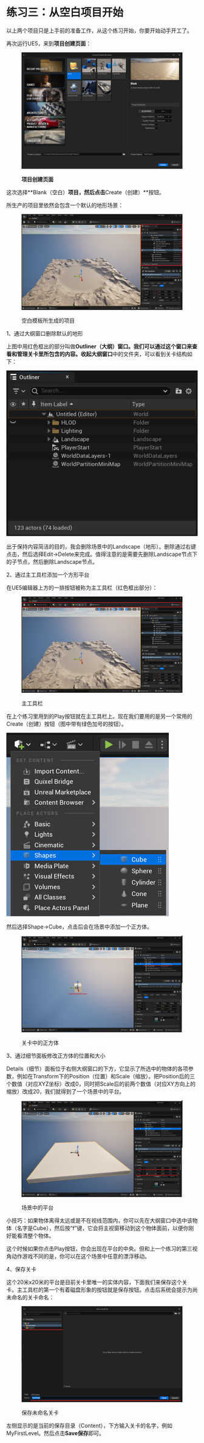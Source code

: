 # 练习三：从空白项目开始

以上两个项目只是上手前的准备工作，从这个练习开始，你要开始动手开工了。

再次运行UE5，来到**项目创建页面**：

<figure><img src=".gitbook/assets/image (8).png" alt=""><figcaption><p><strong>项目创建页面</strong></p></figcaption></figure>

这次选择**Blank（空白）**项目，然后点击**Create（创建）**按钮。

所生产的项目里依然会包含一个默认的地形场景：

<figure><img src=".gitbook/assets/image (11).png" alt=""><figcaption><p>空白模板所生成的项目</p></figcaption></figure>

1、通过大纲窗口删除默认的地形

上图中用红色框出的部分叫做**Outliner（大纲）**窗口。我们可以通过这个窗口来查看和管理关卡里所包含的内容。收起**大纲窗口**中的文件夹，可以看到关卡结构如下：

![](<.gitbook/assets/image (12).png>)

出于保持内容简洁的目的，我会删除场景中的Landscape（地形）。删除通过右键点击，然后选择Edit->Delete来完成。值得注意的是需要先删除Landscape节点下的子节点，然后删除Landscape节点。

2、通过主工具栏添加一个方形平台

在UE5编辑器上方的一排按钮被称为主工具栏（红色框出部分）：

<figure><img src=".gitbook/assets/image (13).png" alt=""><figcaption><p>主工具栏</p></figcaption></figure>

在上个练习里用到的Play按钮就在主工具栏上。现在我们要用的是另一个常用的Create（创建）按钮（图中带有绿色加号的按钮）。

![](<.gitbook/assets/image (14).png>)

然后选择Shape->Cube，点击后会在场景中添加一个正方体。

<figure><img src=".gitbook/assets/image (4).png" alt=""><figcaption><p>关卡中的正方体</p></figcaption></figure>

3、通过细节面板修改正方体的位置和大小

Details（细节）面板位于右侧大纲窗口的下方，它显示了所选中的物体的各项参数，例如在Transform下的Position（位置）和Scale（缩放）。把Position后的三个数值（对应XYZ坐标）改成0，同时把Scale后的前两个数值（对应XY方向上的缩放）改成20，我们就得到了一个场景中的平台。

<figure><img src=".gitbook/assets/image (5).png" alt=""><figcaption><p>场景中的平台</p></figcaption></figure>

小技巧：如果物体离得太远或是不在视线范围内，你可以先在大纲窗口中选中该物体（名字是Cube），然后按“f”键，它会将主视窗移动到这个物体面前，以便你刚好能看清整个物体。

这个时候如果你点击Play按钮，你会出现在平台的中央。但和上一个练习的第三视角动作游戏不同的是，你可以在这个场景中任意的漂浮移动。

4、保存关卡

这个20米x20米的平台是目前关卡里唯一的实体内容，下面我们来保存这个关卡。主工具栏的第一个有着磁盘形象的按钮就是保存按钮。点击后系统会提示为尚未命名的关卡命名：

<figure><img src=".gitbook/assets/image.png" alt=""><figcaption><p>保存未命名关卡</p></figcaption></figure>

左侧显示的是当前的保存目录（Content），下方输入关卡的名字，例如MyFirstLevel。然后点击**Save保存**即可。
